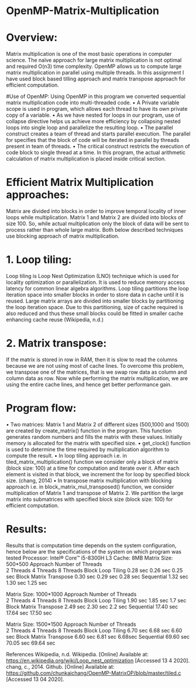 # OpenMP-Matrix-Multiplication
# Overview:
Matrix multiplication is one of the most basic operations in computer science. The naïve approach for large matrix  multiplication is not optimal and required O(n3) time complexity. OpenMP allows us to compute large matrix multiplication in parallel using multiple threads. In this assignment I have used block based tilling approach and matrix transpose approach for efficient computation. 

#Use of OpenMP:
Using OpenMP in this program we converted sequential matrix multiplication code into multi-threaded code.
•	A Private variable scope is used in program, which allows each thread to have its own private copy of a variable.
•	As we have nested for loops  in our program, use of collapse directive helps us achieve more efficiency by collapsing nested loops into single loop and parallelize the resulting loop.
•	The parallel construct creates a team of thread and starts parallel execution. The parallel for  specifies that the block of code will be iterated in parallel by threads present in team of threads.
•	The critical construct restricts the execution of code block to single thread at a time. In this program, the actual arithmetic calculation of matrix multiplication is placed inside critical section.

# Efficient Matrix Multiplication approaches:
Matrix are divided into blocks in order to improve temporal locality of inner loops while multiplication. Matrix 1 and Matrix 2 are divided into blocks of size 100. So, while actual multiplication only the block of data will be sent to process rather than whole large matrix. Both below described techniques use blocking approach of matrix multiplication. 
# 1. Loop tiling:
Loop tiling is Loop Nest Optimization (LNO) technique which is used for locality optimization or parallelization. It is used to reduce memory access latency for common linear algebra algorithms.
Loop tiling partitions the loop iteration space into smaller blocks in order to store data in cache until it is reused. Large matrix arrays are divided into smaller blocks by partitioning the loop iteration space. Due to this partitioning, size of cache required is also reduced and thus these small blocks could be fitted in smaller cache enhancing cache reuse (Wikipedia, n.d.)
# 2. Matrix transpose:
If the matrix is stored in row in RAM, then it is slow to read the columns because we are not using most of cache lines. To overcome this problem, we transpose one of the matrices, that is we swap row data as column and column data as row.  Now while performing the matrix multiplication, we are using the entire cache lines, and hence get better performance gain.

# Program flow:
•	Two matrices: Matrix 1 and Matrix 2 of different sizes (500,1000 and 1500) are created by create_matrix() function in the program. This function generates random numbers and fills the matrix with these values. Initially memory is allocated for the matrix with specified size. 
•	get_clock() function is used to determine the time required by multiplication algorithm to compute the result.
•	In loop tiling approach i.e. in tiled_matrix_multiplication() function we consider only a block of matrix (block size: 100) at a time for computation and iterate over it. After each element is visited in that block, we increment the for loop by specified block size. (chang, 2014)
•	In transpose matrix multiplication with blocking approach i.e. in block_matrix_mul_transposed() function, we consider multiplication of Matrix 1 and transpose of Matrix 2. We partition the large matrix into submatrices with specified block size (block size: 100) for efficient computation.  

# Results:
Results that is computation time depends on the system configuration, hence below are the specifications of the system on which program was tested
Processor: Intel® Core™ i5-8300H
L3 Cache: 8MB
Matrix Size: 500*500
Approach		Number of Threads	
	2 Threads	4 Threads	8 Threads
Block Loop Tiling	0.28 sec 	0.26 sec	0.25 sec
Block Matrix Transpose	0.30 sec	0.29 sec	0.28 sec
Sequential 	1.32 sec	1.30 sec	1.25 sec 

Matrix Size: 1000*1000
Approach		Number of Threads	
	2 Threads	4 Threads	8 Threads
Block Loop Tiling	1.90 sec 	1.85 sec	1.7 sec
Block Matrix Transpose	2.49 sec	2.30 sec	2.2 sec
Sequential 	17.40 sec	17.64 sec	17.50 sec 

Matrix Size: 1500*1500
Approach		Number of Threads	
	2 Threads	4 Threads	8 Threads
Block Loop Tiling	6.70 sec 	6.68 sec	6.60 sec
Block Matrix Transpose	6.60 sec	6.81 sec	6.68sec
Sequential 	69.60 sec	70.05 sec	69.64 sec 

References
Wikipedia, n.d. Wikipedia. [Online] 
Available at: https://en.wikipedia.org/wiki/Loop_nest_optimization
[Accessed 13 4 2020].
chang, c., 2014. Github. [Online] 
Available at: https://github.com/chunkaichang/OpenMP-MatrixOP/blob/master/tiled.c
[Accessed 13 04 2020].

